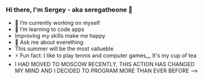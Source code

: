 ### Hi there, I'm Sergey - aka seregatheone 👋

- 🔭 I’m currently working on myself
- 🌱 I’m learning to code apps
- Improving my skills make me happy
- 💬 Ask me about everething 
- This summer will be the most vallueble 
- ⚡ Fun fact: I like to play tennis and computer games__
              It's my cup of tea
- I HAD MOVED TO MOSCOW RECENTLY, THIS ACTION HAS CHANGED MY MIND AND I DECIDED TO PROGRAM MORE THAN EVER BEFORE
-->

